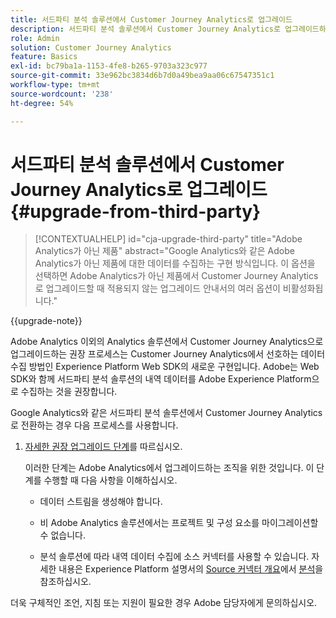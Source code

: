 ```yaml
---
title: 서드파티 분석 솔루션에서 Customer Journey Analytics로 업그레이드
description: 서드파티 분석 솔루션에서 Customer Journey Analytics로 업그레이드하는 방법 알아보기
role: Admin
solution: Customer Journey Analytics
feature: Basics
exl-id: bc79ba1a-1153-4fe8-b265-9703a323c977
source-git-commit: 33e962bc3834d6b7d0a49bea9aa06c67547351c1
workflow-type: tm+mt
source-wordcount: '238'
ht-degree: 54%

---
```


# 서드파티 분석 솔루션에서 Customer Journey Analytics로 업그레이드 {#upgrade-from-third-party}

<!-- markdownlint-disable MD034 -->

>[!CONTEXTUALHELP]
>id="cja-upgrade-third-party"
>title="Adobe Analytics가 아닌 제품"
>abstract="Google Analytics와 같은 Adobe Analytics가 아닌 제품에 대한 데이터를 수집하는 구현 방식입니다. 이 옵션을 선택하면 Adobe Analytics가 아닌 제품에서 Customer Journey Analytics로 업그레이드할 때 적용되지 않는 업그레이드 안내서의 여러 옵션이 비활성화됩니다."

<!-- markdownlint-enable MD034 -->

{{upgrade-note}}

Adobe Analytics 이외의 Analytics 솔루션에서 Customer Journey Analytics으로 업그레이드하는 권장 프로세스는 Customer Journey Analytics에서 선호하는 데이터 수집 방법인 Experience Platform Web SDK의 새로운 구현입니다. Adobe는 Web SDK와 함께 서드파티 분석 솔루션의 내역 데이터를 Adobe Experience Platform으로 수집하는 것을 권장합니다.

<!-- After you have enough historical data using the Experience Platform Web SDK and you have fully transitioned to Customer Journey Analytics, the Analytics source connector can be turned off and the Web SDK can be used exclusively. -->

Google Analytics와 같은 서드파티 분석 솔루션에서 Customer Journey Analytics로 전환하는 경우 다음 프로세스를 사용합니다.

1. [자세한 권장 업그레이드 단계](/help/getting-started/cja-upgrade/cja-upgrade-recommendations.md#detailed-recommended-upgrade-steps)를 따르십시오.

   이러한 단계는 Adobe Analytics에서 업그레이드하는 조직을 위한 것입니다. 이 단계를 수행할 때 다음 사항을 이해하십시오.

   * 데이터 스트림을 생성해야 합니다.

   * 비 Adobe Analytics 솔루션에서는 프로젝트 및 구성 요소를 마이그레이션할 수 없습니다.

   * 분석 솔루션에 따라 내역 데이터 수집에 소스 커넥터를 사용할 수 있습니다. 자세한 내용은 Experience Platform 설명서의 [Source 커넥터 개요](https://experienceleague.adobe.com/ko/docs/experience-platform/sources/home)에서 [분석](https://experienceleague.adobe.com/ko/docs/experience-platform/sources/home#analytics)을 참조하십시오.


더욱 구체적인 조언, 지침 또는 지원이 필요한 경우 Adobe 담당자에게 문의하십시오.

